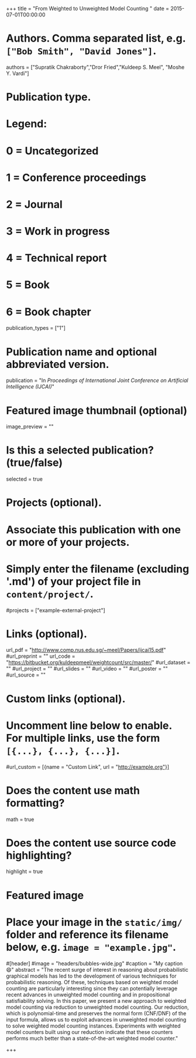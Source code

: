 +++
title = "From Weighted to Unweighted Model Counting "
date = 2015-07-01T00:00:00

# Authors. Comma separated list, e.g. `["Bob Smith", "David Jones"]`.
authors = ["Supratik Chakraborty","Dror Fried","Kuldeep S. Meel",  "Moshe Y. Vardi"]

# Publication type.
# Legend:
# 0 = Uncategorized
# 1 = Conference proceedings
# 2 = Journal
# 3 = Work in progress
# 4 = Technical report
# 5 = Book
# 6 = Book chapter
publication_types = ["1"]

# Publication name and optional abbreviated version.
publication = "In *Proceedings of International Joint Conference on Artificial Intelligence (IJCAI)*"


# Featured image thumbnail (optional)
image_preview = ""

# Is this a selected publication? (true/false)
selected = true

# Projects (optional).
#   Associate this publication with one or more of your projects.
#   Simply enter the filename (excluding '.md') of your project file in `content/project/`.
#projects = ["example-external-project"]


# Links (optional).
url_pdf = "http://www.comp.nus.edu.sg/~meel/Papers/ijcai15.pdf"
#url_preprint = ""
url_code = "https://bitbucket.org/kuldeepmeel/weightcount/src/master/"
#url_dataset = ""
#url_project = ""
#url_slides = ""
#url_video = ""
#url_poster = ""
#url_source = ""

# Custom links (optional).
#   Uncomment line below to enable. For multiple links, use the form `[{...}, {...}, {...}]`.
#url_custom = [{name = "Custom Link", url = "http://example.org"}]

# Does the content use math formatting?
math = true

# Does the content use source code highlighting?
highlight = true

# Featured image
# Place your image in the `static/img/` folder and reference its filename below, e.g. `image = "example.jpg"`.
#[header]
#image = "headers/bubbles-wide.jpg"
#caption = "My caption :smile:"
abstract = "The recent surge of interest in reasoning about probabilistic graphical models has led to the development of various techniques for probabilistic reasoning. Of these, techniques based on weighted model counting are particularly interesting since they can potentially leverage recent advances in unweighted model counting and in propositional satisfiability solving. In this paper, we present a new approach to weighted model counting via reduction to unweighted model counting. Our reduction, which is polynomial-time and preserves the normal form (CNF/DNF) of the input formula, allows us to exploit advances in unweighted model counting to solve weighted model counting instances. Experiments with weighted model counters built using our reduction indicate that these counters performs much better than a state-of-the-art weighted model counter."

+++
